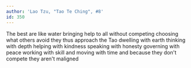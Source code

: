 ```yaml
---
author: 'Lao Tzu, "Tao Te Ching", #8'
id: 350
---
```


The best are like water
bringing help to all
without competing
choosing what others avoid
they thus approach the Tao
dwelling with earth
thinking with depth
helping with kindness
speaking with honesty
governing with peace
working with skill
and moving with time
and because they don't compete
they aren't maligned
